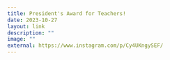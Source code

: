 ```yaml
---
title: President's Award for Teachers!
date: 2023-10-27
layout: link
description: ""
image: ""
external: https://www.instagram.com/p/Cy4UKngySEF/
---
```

